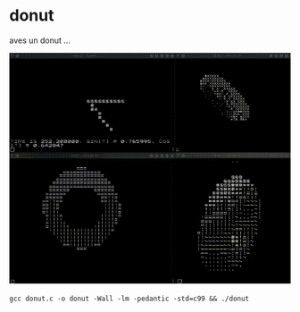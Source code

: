 # donut
aves un donut ...

![demo](demo.gif)

`gcc donut.c -o donut -Wall -lm -pedantic -std=c99 && ./donut`
